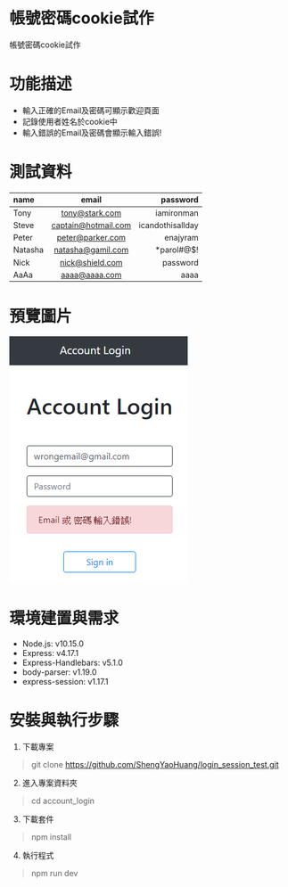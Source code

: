 # 帳號密碼cookie試作
帳號密碼cookie試作

# 功能描述
- 輸入正確的Email及密碼可顯示歡迎頁面
- 記錄使用者姓名於cookie中
- 輸入錯誤的Email及密碼會顯示輸入錯誤!

# 測試資料
| name    |        email        |         password |
| :------ | :-----------------: | ---------------: |
| Tony    |   tony@stark.com    |       iamironman |
| Steve   | captain@hotmail.com | icandothisallday |
| Peter   |  peter@parker.com   |         enajyram |
| Natasha |  natasha@gamil.com  |       *parol#@$! |
| Nick    |   nick@shield.com   |         password |
| AaAa    |    aaaa@aaaa.com    |             aaaa |

# 預覽圖片
![sparkles](accountlogin.png)

# 環境建置與需求
- Node.js: v10.15.0
- Express: v4.17.1
- Express-Handlebars: v5.1.0
- body-parser: v1.19.0
- express-session: v1.17.1

# 安裝與執行步驟
1. 下載專案
> git clone https://github.com/ShengYaoHuang/login_session_test.git

2. 進入專案資料夾
> cd account_login

3. 下載套件
> npm install

4. 執行程式
> npm run dev
